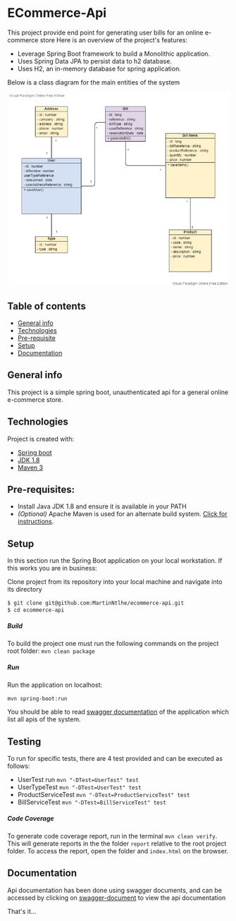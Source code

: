 # ECommerce-Api

This project provide end point for generating user bills for an online e-commerce store
Here is an overview of the project's features: 
- Leverage Spring Boot framework to build a Monolithic application. 
- Uses Spring Data JPA to persist data to h2 database. 
- Uses H2, an in-memory database for spring application.

Below is a class diagram for the main entities of the system

<img src="https://github.com/MartinNtlhe/ecommerce-api/blob/main/docs/class-diagram.png" title="Class diagram"><br/>

## Table of contents
* [General info](#general-info)
* [Technologies](#technologies)
* [Pre-requisite](#pre-requisite)
* [Setup](#setup)
* [Documentation](#documentation)

## General info
This project is a simple spring boot, unauthenticated api for a general online e-commerce store.
## Technologies
Project is created with:
* [Spring boot](https://spring.io/)
* [JDK 1.8](http://www.oracle.com/technetwork/java/javase/downloads/jdk8-downloads-2133151.html)
* [Maven 3](https://maven.apache.org/)

## Pre-requisites:
- Install Java JDK 1.8 and ensure it is available in your PATH
- _(Optional)_ Apache Maven is used for an alternate build system.  [Click for instructions](https://maven.apache.org/install.html).

## Setup
In this section run the Spring Boot application on your local workstation.
If this works you are in business:

Clone project from its repository into your local machine and navigate into its directory
```
$ git clone git@github.com:MartinNtlhe/ecommerce-api.git
$ cd ecommerce-api
```
##### Build
To build the project one must run the following commands on the project root folder:
`mvn clean package`

##### Run
Run the application on localhost:

```
mvn spring-boot:run
```
You should be able to read [swagger documentation](#documentation) of the application which list all apis of the system.

## Testing
To run for specific tests, there are 4 test provided and can be executed as follows:
 * UserTest run ``mvn "-DTest=UserTest" test``
 * UserTypeTest ``mvn "-DTest=UserTest" test``
 * ProductServiceTest ``mvn "-DTest=ProductServiceTest" test``
 * BillServiceTest ``mvn "-DTest=BillServiceTest" test``
 
##### Code Coverage

To generate code coverage report, run in the terminal `mvn clean verify`. This will generate reports in the the folder `report` relative to the root project folder. To access the report, open the folder and `index.html` on the browser.

## Documentation

Api documentation has been done using swagger documents, and can be accessed by clicking on [swagger-document](http://localhost:8081/swagger-ui.html#/) to view the api documentation

That's it...